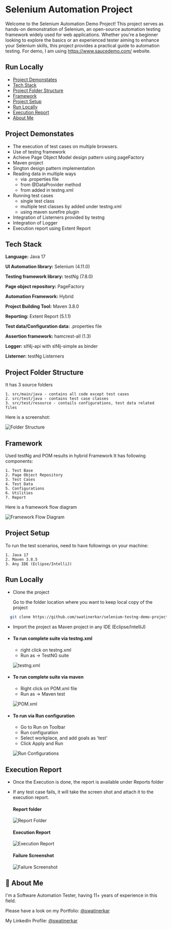 
# Selenium Automation Project

Welcome to the Selenium Automation Demo Project! This project serves as hands-on demonstration of Selenium, an open-source automation testing framework widely used for web applications. Whether you're a beginner looking to explore the basics or an experienced tester aiming to enhance your Selenium skills, this project provides a practical guide to automation testing.
For demo, I am using https://www.saucedemo.com/ website.



## Run Locally
 - [Project Demonstates](#project-demonstates)
 - [Tech Stack](#tech-stack) 
 - [Project Folder Structure](#project-folder-structure) 
 - [Framework](#framework)
 - [Project Setup](#project-setup)
 - [Run Locally](#run-locally)
 - [Execution Report](#execution-report)
 - [About Me](#about-me)


## Project Demonstates

- The execution of test cases on multiple browsers.
- Use of testng framework
- Achieve Page Object Model design pattern using pageFactory
- Maven project
- Sington design pattern implementation
- Reading data in multiple ways
    - via .properties file
    - from @DataProvider method
    - from <parameter> added in testng.xml
- Running test cases 
    - single test class
    - multiple test classes by added under testng.xml
    - using maven surefire plugin
- Integration of Listerners provided by testng
- Integration of Logger
- Execution report using Extent Report



## Tech Stack

**Language:** Java 17

**UI Automation library:** Selenium (4.11.0)

**Testing framework library:** testNg (7.8.0)

**Page object repository:** PageFactory

**Automation Framework:** Hybrid

**Project Building Tool:** Maven 3.8.0

**Reporting:** Extent Report (5.1.1)

**Test data/Configuration data:** .properties file

**Assertion framework:** hamcrest-all (1.3)

**Logger:** slf4j-api with slf4j-simple as binder

**Listerner:** testNg Listerners

## Project Folder Structure
 It has 3 source folders

    1. src/main/java - contains all code except test cases
    2. src/test/java - contains test case classes
    3. src/test/resource - contails configurations, test data related files

Here is a screenshot:

![Folder Structure](https://github.com/swatinerkar/selenium-testng-demo-project/blob/develop/images/Selenium-Project-Folder-Structure.png)
## Framework

Used testNg and POM results in hybrid Framework
It has following components:

    1. Test Base
    2. Page Object Repository
    3. Test Cases
    4. Test Data
    5. Configurations
    6. Utilities
    7. Report

Here is a framework flow diagram

![Framework Flow Diagram](https://github.com/swatinerkar/selenium-testng-demo-project/blob/develop/images/Framework-flowdiagram.png)

## Project Setup
To run the test scenarios, need to have followings on your machine:
    
    1. Java 17
    2. Maven 3.8.5
    3. Any IDE (Eclipse/IntelliJ)
## Run Locally

- Clone the project

  Go to the folder location where you want to keep local copy of the project

```bash
  git clone https://github.com/swatinerkar/selenium-testng-demo-project
```

- Import the project as Maven project in any IDE (Eclipse/IntelliJ)

- #### To run complete suite via testng.xml
  - right click on testng.xml
  - Run as -> TestNG suite

  ![testng.xml](https://github.com/swatinerkar/selenium-testng-demo-project/blob/main/images/Sample_Run_Via_testng.xml%20File.png)


- #### To run complete suite via maven
  - Right click on POM.xml file
  - Run as -> Maven test

  ![POM.xml](https://github.com/swatinerkar/selenium-testng-demo-project/blob/main/images/Sample_Run_Via_pom.xml%20file.png)

- #### To run via Run configuration
  - Go to Run on Toolbar
  - Run configuration
  - Select workplace, and add goals as 'test'
  - Click Apply and Run

  ![Run Configurations](https://github.com/swatinerkar/selenium-testng-demo-project/blob/main/images/Sample_Run_Via_Run%20Configurations.png)






## Execution Report
- Once the Execution is done, the report is available under Reports folder
- If any test case fails, it will take the screen shot and attach it to the execution report.

  #### Report folder
  
  ![Report Folder](https://github.com/swatinerkar/selenium-testng-demo-project/blob/main/images/Sample_Reports_Folder.png)

  #### Execution Report

  ![Execution Report](https://github.com/swatinerkar/selenium-testng-demo-project/blob/main/images/Sample_Failure_Execution_Report.png)

  #### Failure Screenshot

  ![Failure Screenshot](https://github.com/swatinerkar/selenium-testng-demo-project/blob/main/images/Sample_Attached_Failure_Screenshot.png)

## 🚀 About Me
I'm a Software Automation Tester, having 11+ years of experience in this field.

Please have a look on my Portfolio: [@swatinerkar](https://swatinerkar.wordpress.com/)

My LinkedIn Profile: [@swatinerkar](https://www.linkedin.com/in/swatinerkar/)


